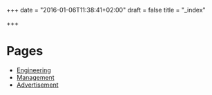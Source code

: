 +++
date = "2016-01-06T11:38:41+02:00"
draft = false
title = "_index"

+++

# Pages

* [Engineering](/engineering/)
* [Management](/management/)
* [Advertisement](/management/ads/)